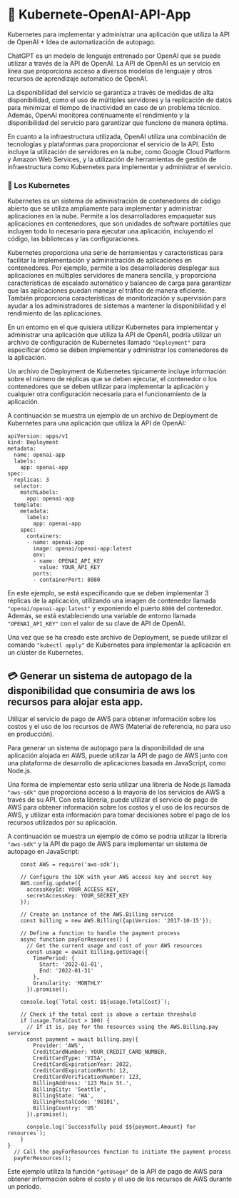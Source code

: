# :electric_plug: Kubernete-OpenAI-API-App
Kubernetes para implementar y administrar una aplicación que utiliza la API de OpenAI + Idea de automatización de autopago.

ChatGPT es un modelo de lenguaje entrenado por OpenAI que se puede utilizar a través de la API de OpenAI. La API de OpenAI es un servicio en línea que proporciona acceso a diversos modelos de lenguaje y otros recursos de aprendizaje automático de OpenAI.

La disponibilidad del servicio se garantiza a través de medidas de alta disponibilidad, como el uso de múltiples servidores y la replicación de datos para minimizar el tiempo de inactividad en caso de un problema técnico. Además, OpenAI monitorea continuamente el rendimiento y la disponibilidad del servicio para garantizar que funcione de manera óptima.

En cuanto a la infraestructura utilizada, OpenAI utiliza una combinación de tecnologías y plataformas para proporcionar el servicio de la API. Esto incluye la utilización de servidores en la nube, como Google Cloud Platform y Amazon Web Services, y la utilización de herramientas de gestión de infraestructura como Kubernetes para implementar y administrar el servicio.

### :diamond_shape_with_a_dot_inside: Los Kubernetes

Kubernetes es un sistema de administración de contenedores de código abierto que se utiliza ampliamente para implementar y administrar aplicaciones en la nube. Permite a los desarrolladores empaquetar sus aplicaciones en contenedores, que son unidades de software portátiles que incluyen todo lo necesario para ejecutar una aplicación, incluyendo el código, las bibliotecas y las configuraciones.

Kubernetes proporciona una serie de herramientas y características para facilitar la implementación y administración de aplicaciones en contenedores. Por ejemplo, permite a los desarrolladores desplegar sus aplicaciones en múltiples servidores de manera sencilla, y proporciona características de escalado automático y balanceo de carga para garantizar que las aplicaciones puedan manejar el tráfico de manera eficiente. También proporciona características de monitorización y supervisión para ayudar a los administradores de sistemas a mantener la disponibilidad y el rendimiento de las aplicaciones.

En un entorno en el que quisiera utilizar Kubernetes para implementar y administrar una aplicación que utiliza la API de OpenAI, podría utilizar un archivo de configuración de Kubernetes llamado `"Deployment"` para especificar cómo se deben implementar y administrar los contenedores de la aplicación.

Un archivo de Deployment de Kubernetes típicamente incluye información sobre el número de réplicas que se deben ejecutar, el contenedor o los contenedores que se deben utilizar para implementar la aplicación y cualquier otra configuración necesaria para el funcionamiento de la aplicación.

A continuación se muestra un ejemplo de un archivo de Deployment de Kubernetes para una aplicación que utiliza la API de OpenAI:

    apiVersion: apps/v1
    kind: Deployment
    metadata:
      name: openai-app
      labels:
        app: openai-app
    spec:
      replicas: 3
      selector:
        matchLabels:
          app: openai-app
      template:
        metadata:
          labels:
            app: openai-app
        spec:
          containers:
          - name: openai-app
            image: openai/openai-app:latest
            env:
            - name: OPENAI_API_KEY
              value: YOUR_API_KEY
            ports:
            - containerPort: 8080
            
En este ejemplo, se está especificando que se deben implementar 3 réplicas de la aplicación, utilizando una imagen de contenedor llamada `"openai/openai-app:latest"` y exponiendo el puerto `8080` del contenedor. Además, se está estableciendo una variable de entorno llamada `"OPENAI_API_KEY"` con el valor de su clave de API de OpenAI.

Una vez que se ha creado este archivo de Deployment, se puede utilizar el comando `"kubectl apply"` de Kubernetes para implementar la aplicación en un clúster de Kubernetes.


## :credit_card: Generar un sistema de autopago de la disponibilidad que consumiria de aws los recursos para alojar esta app.

Utilizar el servicio de pago de AWS para obtener información sobre los costos y el uso de los recursos de AWS (Material de referencia, no para uso en producción).

Para generar un sistema de autopago para la disponibilidad de una aplicación alojada en AWS, puede utilizar la API de pago de AWS junto con una plataforma de desarrollo de aplicaciones basada en JavaScript, como Node.js.

Una forma de implementar esto sería utilizar una librería de Node.js llamada `"aws-sdk"` que proporciona acceso a la mayoría de los servicios de AWS a través de su API. Con esta librería, puede utilizar el servicio de pago de AWS para obtener información sobre los costos y el uso de los recursos de AWS, y utilizar esta información para tomar decisiones sobre el pago de los recursos utilizados por su aplicación.

A continuación se muestra un ejemplo de cómo se podría utilizar la librería `"aws-sdk"` y la API de pago de AWS para implementar un sistema de autopago en JavaScript:

        const AWS = require('aws-sdk');

        // Configure the SDK with your AWS access key and secret key
        AWS.config.update({
          accessKeyId: YOUR_ACCESS_KEY,
          secretAccessKey: YOUR_SECRET_KEY
        });

        // Create an instance of the AWS.Billing service
        const billing = new AWS.Billing({apiVersion: '2017-10-15'});

        // Define a function to handle the payment process
        async function payForResources() {
          // Get the current usage and cost of your AWS resources
          const usage = await billing.getUsage({
            TimePeriod: {
              Start: '2022-01-01',
              End: '2022-01-31'
            },
            Granularity: 'MONTHLY'
          }).promise();

        console.log(`Total cost: $${usage.TotalCost}`);

        // Check if the total cost is above a certain threshold
        if (usage.TotalCost > 100) {
          // If it is, pay for the resources using the AWS.Billing.pay service
          const payment = await billing.pay({
            Provider: 'AWS',
            CreditCardNumber: YOUR_CREDIT_CARD_NUMBER,
            CreditCardType: 'VISA',
            CreditCardExpirationYear: 2022,
            CreditCardExpirationMonth: 12,
            CreditCardVerificationNumber: 123,
            BillingAddress: '123 Main St.',
            BillingCity: 'Seattle',
            BillingState: 'WA',
            BillingPostalCode: '98101',
            BillingCountry: 'US'
          }).promise();

          console.log(`Successfully paid $${payment.Amount} for resources`);
        }
    }
      // Call the payForResources function to initiate the payment process
      payForResources();

Este ejemplo utiliza la función `"getUsage"` de la API de pago de AWS para obtener información sobre el costo y el uso de los recursos de AWS durante un período.

